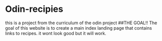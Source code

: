 # Odin-recipies
this is a project from the curriculum of the odin project
##THE GOAL!!
The goal of this website is to create a main index landing page that contains links to recipes. it wont look good but it will work.
